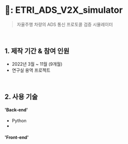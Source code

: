 # 📌: ETRI_ADS_V2X_simulator
> 자율주행 차량의 ADS 통신 프로토콜 검증 시뮬레이터

</br>

## 1. 제작 기간 & 참여 인원
- 2022년 3월 ~ 11월 (9개월)
- 연구실 용역 프로젝트

</br>

## 2. 사용 기술
#### 'Back-end'
  - Python
  - 
#### 'Front-end'
